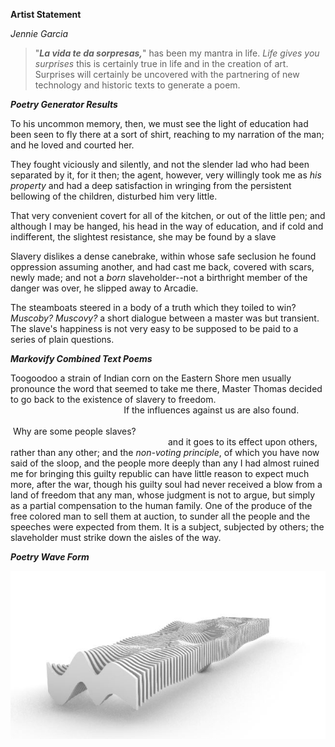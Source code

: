 **Artist Statement** 

_Jennie Garcia_

> "_**La vida te da sorpresas,**_" has been my mantra in life.    _Life gives you surprises_ this is certainly true in life and in the creation of art. Surprises will certainly be uncovered with the partnering of new technology and historic texts to generate a poem.

_**Poetry Generator Results**_

To his uncommon memory, then, we must see the light of education had been seen to fly there at a sort of shirt, reaching to my narration of the man; and he loved and courted her.

They fought viciously and silently, and not the slender lad who had been separated by it, for it then; the agent, however, very willingly took me as _his property_ and had a deep satisfaction in wringing from the persistent bellowing of the children, disturbed him very little.

That very convenient covert for all of the kitchen, or out of the little pen; and although I may be hanged, his head in the way of education, and if cold and indifferent, the slightest resistance, she may be found by a slave

Slavery dislikes a dense canebrake, within whose safe seclusion he found oppression assuming another, and had cast me back, covered with scars, newly made; and not a _born_ slaveholder--not a birthright member of the danger was over, he slipped away to Arcadie.

The steamboats steered in a body of a truth which they toiled to win?
_Muscoby?  Muscovy?_
a short dialogue between a master was but transient.
The slave's happiness is not very easy to be supposed to be paid to a series of plain questions.

_**Markovify Combined Text Poems**_

Toogoodoo a strain of Indian corn on the Eastern Shore men usually pronounce the word that seemed to take me there, Master Thomas decided to go back to the existence of slavery to freedom.&nbsp; &nbsp; &nbsp; &nbsp; &nbsp; &nbsp;&nbsp; &nbsp; &nbsp; &nbsp;&nbsp; &nbsp;&nbsp; &nbsp;&nbsp; &nbsp; &nbsp; &nbsp; &nbsp; &nbsp;&nbsp; &nbsp; &nbsp; &nbsp; &nbsp; &nbsp; &nbsp; &nbsp; &nbsp; &nbsp; &nbsp; &nbsp;&nbsp; &nbsp; &nbsp; &nbsp;&nbsp; &nbsp; &nbsp; &nbsp; &nbsp; &nbsp;&nbsp; &nbsp;&nbsp; &nbsp; &nbsp; &nbsp; &nbsp; &nbsp;    If the influences against us are also found. &nbsp; &nbsp; &nbsp; &nbsp;&nbsp; &nbsp; &nbsp; &nbsp;&nbsp; &nbsp; &nbsp; &nbsp;&nbsp; &nbsp; &nbsp; &nbsp;&nbsp; &nbsp; &nbsp; &nbsp;&nbsp; &nbsp; &nbsp; &nbsp;&nbsp; &nbsp; &nbsp; &nbsp;&nbsp; &nbsp; &nbsp; &nbsp;&nbsp; &nbsp; &nbsp; &nbsp;&nbsp; &nbsp; &nbsp; &nbsp;&nbsp; &nbsp; &nbsp; &nbsp;&nbsp; &nbsp; &nbsp; &nbsp;&nbsp; &nbsp; &nbsp; &nbsp;&nbsp; &nbsp; &nbsp; &nbsp;&nbsp; &nbsp; &nbsp; &nbsp;&nbsp; &nbsp; &nbsp; &nbsp;&nbsp; &nbsp; &nbsp; &nbsp;&nbsp; &nbsp; &nbsp; &nbsp;&nbsp; &nbsp; &nbsp; &nbsp;Why are some people slaves? &nbsp; &nbsp; &nbsp; &nbsp;&nbsp; &nbsp; &nbsp; &nbsp;&nbsp; &nbsp; &nbsp; &nbsp;&nbsp; &nbsp; &nbsp; &nbsp;&nbsp; &nbsp; &nbsp; &nbsp;&nbsp; &nbsp; &nbsp; &nbsp;&nbsp; &nbsp; &nbsp; &nbsp;&nbsp; &nbsp; &nbsp; &nbsp;&nbsp; &nbsp; &nbsp; &nbsp;&nbsp; &nbsp; &nbsp; &nbsp;&nbsp; &nbsp; &nbsp; &nbsp;&nbsp; &nbsp; &nbsp; &nbsp;&nbsp; &nbsp; &nbsp; &nbsp;&nbsp; &nbsp; &nbsp; &nbsp;&nbsp; &nbsp; &nbsp; &nbsp;&nbsp; &nbsp; &nbsp; &nbsp;&nbsp; &nbsp; &nbsp; &nbsp;&nbsp; &nbsp; &nbsp; &nbsp;&nbsp; &nbsp; &nbsp; &nbsp;&nbsp; &nbsp; &nbsp; &nbsp;and it goes to its effect upon others, rather than any other; and the _non-voting principle_, of which you have now said of the sloop, and the people more deeply than any I had almost ruined me for bringing this guilty republic can have little reason to expect much more, after the war, though his guilty soul had never received a blow from a land of freedom that any man, whose judgment is not to argue, but simply as a partial compensation to the human family.
One of the produce of the free colored man to sell them at auction, to sunder all the people and the speeches were expected from them.
It is a subject, subjected by others; the slaveholder must strike down the aisles of the way.

_**Poetry Wave Form**_

![PoemWaveForm](PoemWaveForm.JPG)
